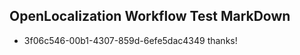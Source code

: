 ## OpenLocalization Workflow Test MarkDown
* 3f06c546-00b1-4307-859d-6efe5dac4349 thanks!

<!--HONumber=Aug16_HO5-->


